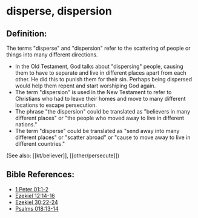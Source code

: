 # disperse, dispersion #

## Definition: ##

The terms "disperse" and  "dispersion" refer to the scattering of people or things into many different directions.

* In the Old Testament, God talks about "dispersing" people, causing them to have to separate and live in different places apart from each other. He did this to punish them for their sin. Perhaps being dispersed would help them repent and start worshiping God again.
* The term "dispersion" is used in the New Testament to refer to Christians who had to leave their homes and move to many different locations to escape persecution.
* The phrase "the dispersion" could be translated as "believers in many different places" or "the people who moved away to live in different nations."
* The term "disperse" could be translated as "send away into many different places" or "scatter abroad" or "cause to move away to live in different countries."
  

(See also: [[kt/believer]], [[other/persecute]])

## Bible References: ##

* [1 Peter 01:1-2](en/tn/1pe/help/01/01)
* [Ezekiel 12:14-16](en/tn/ezk/help/12/14)
* [Ezekiel 30:22-24](en/tn/ezk/help/30/22)
* [Psalms 018:13-14](en/tn/psa/help/18/13)